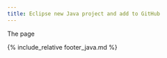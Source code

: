 ```yaml
---
title: Eclipse new Java project and add to GitHub
---
```


The page


{% include_relative footer_java.md %}
